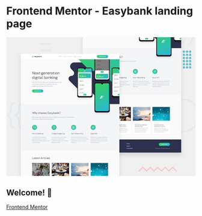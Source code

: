# Frontend Mentor - Easybank landing page

![Design preview for the Easybank landing page coding challenge](./design/desktop-preview.jpg)

## Welcome! 👋

[Frontend Mentor](https://www.frontendmentor.io)
